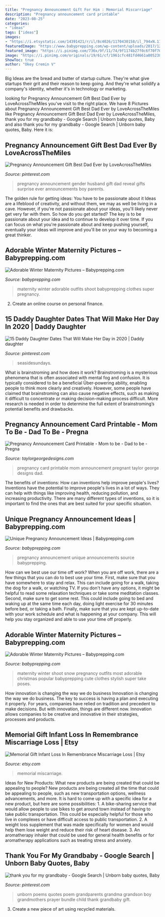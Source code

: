 ```yaml
---
title: "Pregnancy Announcement Gift For Him : Memorial Miscarriage"
description: "Pregnancy announcement card printable"
date: "2023-08-25"
categories:
- "ideas"
tags: ["ideas"]
images:
- "https://i.etsystatic.com/14391421/r/il/8c4026/1170430158/il_794xN.1170430158_78pp.jpg"
featuredImage: "https://www.babyprepping.com/wp-content/uploads/2017/12/1449d0851f4e61b146c0062a14842b52.jpg"
featured_image: "https://i.pinimg.com/736x/9f/11/74/9f1174b27f0c6f70f7074b84e179d5ef--baby-bundles-great-quotes.jpg"
image: "https://i.pinimg.com/originals/19/61/cf/1961cfc481fd4661a8052386a6959424.jpg"
ShowToc: true
author: "Okey Cremin V"
---
```



Big Ideas are the bread and butter of startup culture. They're what give startups their grit and their reason to keep going. And they're what solidify a company's identity, whether it's in technology or marketing.

	

		
looking for Pregnancy Announcement Gift Best Dad Ever by LoveAcrossTheMiles you've visit to the right place. We have 8 Pictures about Pregnancy Announcement Gift Best Dad Ever by LoveAcrossTheMiles like Pregnancy Announcement Gift Best Dad Ever by LoveAcrossTheMiles, thank you for my grandbaby - Google Search | Unborn baby quotes, Baby and also thank you for my grandbaby - Google Search | Unborn baby quotes, Baby. Here it is:
		
    
## Pregnancy Announcement Gift Best Dad Ever By LoveAcrossTheMiles

<img loading=lazy src="https://i.pinimg.com/736x/08/71/94/087194932449286afb84b8ad9111d986--pregnancy-announcement-gifts-gender-announcements.jpg?b=t" onerror="this.onerror=null;this.src='https://tse3.mm.bing.net/th?id=OIP.LTF26kjNx41q__uaM2pyUgHaIR&amp;pid=15.1';" alt="Pregnancy Announcement Gift Best Dad Ever by LoveAcrossTheMiles">

_Source: pinterest.com_

>pregnancy announcement gender husband gift dad reveal gifts surprise ever announcements boy parents. 

	

The golden rule for getting ideas: You have to be passionate about it
Ideas are a lifeblood of creativity, and without them, we may as well be living in a cave. However, if you're not passionate about your ideas, you'll likely never get very far with them. So how do you get started? The key is to be passionate about your idea and to continue to develop it over time. If you can focus on what you're passionate about and keep pushing yourself, eventually your ideas will improve and you'll be on your way to becoming a great thinker.

    
## Adorable Winter Maternity Pictures – Babyprepping.com

<img loading=lazy src="https://www.babyprepping.com/wp-content/uploads/2017/12/1449d0851f4e61b146c0062a14842b52.jpg" onerror="this.onerror=null;this.src='https://tse4.mm.bing.net/th?id=OIP.tPcS7BRwGylfj-hJF95hpQHaLG&amp;pid=15.1';" alt="Adorable Winter Maternity Pictures – Babyprepping.com">

_Source: babyprepping.com_

>maternity winter adorable outfits shoot babyprepping clothes super pregnancy. 

	

2. Create an online course on personal finance.

    
## 15 Daddy Daughter Dates That Will Make Her Day In 2020 | Daddy Daughter

<img loading=lazy src="https://i.pinimg.com/originals/19/61/cf/1961cfc481fd4661a8052386a6959424.jpg" onerror="this.onerror=null;this.src='https://tse1.mm.bing.net/th?id=OIP.M7ueqHwQiXChinVyDqEajAHaNZ&amp;pid=15.1';" alt="15 Daddy Daughter Dates That Will Make Her Day in 2020 | Daddy daughter">

_Source: pinterest.com_

>seasidesundays. 

	

What is brainstroming and how does it work?
Brainstroming is a mysterious phenomena that is often associated with mental fog and confusion. It is typically considered to be a beneficial Über-powering ability, enabling people to think more clearly and creatively. However, some people have claimed that brainstroming can also cause negative effects, such as making it difficult to concentrate or making decision-making process difficult. More research is needed in order to determine the full extent of brainstroming’s potential benefits and drawbacks.

    
## Pregnancy Announcement Card Printable - Mom To Be - Dad To Be - Pregna

<img loading=lazy src="https://cdn.shopify.com/s/files/1/2036/6927/products/IMG_2551_grande.JPG?v=1571608978" onerror="this.onerror=null;this.src='https://tse3.mm.bing.net/th?id=OIP.kqk_0PmISTrMdxjOcHWuogHaHa&amp;pid=15.1';" alt="Pregnancy Announcement Card Printable - Mom to be - Dad to be - Pregna">

_Source: taylorgeorgedesigns.com_

>pregnancy card printable mom announcement pregnant taylor george designs dad. 

	

The benefits of inventions: How can inventions help improve people's lives?
Inventions have the potential to improve people's lives in a lot of ways. They can help with things like improving health, reducing pollution, and increasing productivity. There are many different types of inventions, so it is important to find the ones that are best suited for your specific situation.

    
## Unique Pregnancy Announcement Ideas | Babyprepping.com

<img loading=lazy src="http://www.babyprepping.com/wp-content/uploads/2018/01/6ef39b357e1aab04e283ccd310b38590.jpg" onerror="this.onerror=null;this.src='https://tse4.mm.bing.net/th?id=OIP.BWBJCy7P6zwNl0Eg4BPw3AHaJM&amp;pid=15.1';" alt="Unique Pregnancy Announcement Ideas | Babyprepping.com">

_Source: babyprepping.com_

>pregnancy announcement unique announcements source babyprepping. 

	

How can we best use our time off work?
When you are off work, there are a few things that you can do to best use your time. First, make sure that you have somewhere to stay and relax. This can include going for a walk, taking the dog for a walk, or watching TV. If you don't have any options, it might be helpful to read some relaxation techniques or take some meditation classes. Second, make sure to get some rest. This could include going to bed and waking up at the same time each day, doing light exercise for 30 minutes before bed, or taking a bath. Finally, make sure that you are kept up-to-date with your work schedule and what is happening at your company. This will help you stay organized and able to use your time off properly.

    
## Adorable Winter Maternity Pictures – Babyprepping.com

<img loading=lazy src="https://www.babyprepping.com/wp-content/uploads/2017/12/642ec6783b38f98f225f6898091aaa4b.jpg" onerror="this.onerror=null;this.src='https://tse3.mm.bing.net/th?id=OIP.mjedtdLE3kOTnjupOmJpjwHaLG&amp;pid=15.1';" alt="Adorable Winter Maternity Pictures – Babyprepping.com">

_Source: babyprepping.com_

>maternity winter shoot snow pregnancy outfits most adorable christmas popular babyprepping cute clothes stylish super take poses. 

	

How innovation is changing the way we do business
Innovation is changing the way we do business. The key to success is having a plan and executing it properly. For years, companies have relied on tradition and precedent to make decisions. But with innovation, things are different now. Innovation allows companies to be creative and innovative in their strategies, processes and products.

    
## Memorial Gift Infant Loss In Remembrance Miscarriage Loss | Etsy

<img loading=lazy src="https://i.etsystatic.com/14391421/r/il/8c4026/1170430158/il_794xN.1170430158_78pp.jpg" onerror="this.onerror=null;this.src='https://tse2.mm.bing.net/th?id=OIP.liXozZYFugozaosGAgCWPwHaF4&amp;pid=15.1';" alt="Memorial Gift Infant Loss In Remembrance Miscarriage Loss | Etsy">

_Source: etsy.com_

>memorial miscarriage. 

	

Ideas for New Products: What new products are being created that could be appealing to people?
New products are being created all the time that could be appealing to people, such as new transportation options, wellness advancements, and more. It is hard to come up with a specific idea for a new product, but here are some possibilities: 1. A bike-sharing service that would allow people to use bikes to get around town instead of having to take public transportation. This could be especially helpful for those who live in complexes or have difficult access to public transportation. 2. A weight loss supplement that was made specifically for women and would help them lose weight and reduce their risk of heart disease. 3. An aromatherapy inhaler that could be used for general health benefits or for aromatherapy applications such as treating stress and anxiety. 
    
## Thank You For My Grandbaby - Google Search | Unborn Baby Quotes, Baby

<img loading=lazy src="https://i.pinimg.com/736x/9f/11/74/9f1174b27f0c6f70f7074b84e179d5ef--baby-bundles-great-quotes.jpg" onerror="this.onerror=null;this.src='https://tse4.mm.bing.net/th?id=OIP.Bq7DYYRMF7dD2cJV3QS3xgHaL_&amp;pid=15.1';" alt="thank you for my grandbaby - Google Search | Unborn baby quotes, Baby">

_Source: pinterest.com_

>unborn poems quotes poem grandparents grandma grandson boy grandmothers prayer bundle child thank grandbaby gift. 

	

3. Create a new piece of art using recycled materials.

